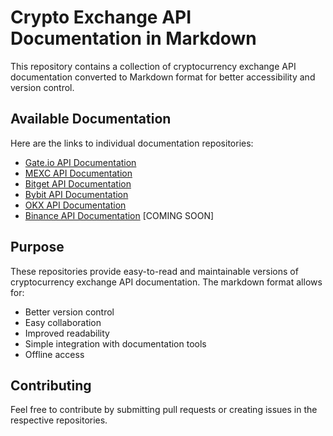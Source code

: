 # Crypto Exchange API Documentation in Markdown

This repository contains a collection of cryptocurrency exchange API documentation converted to Markdown format for better accessibility and version control.

## Available Documentation

Here are the links to individual documentation repositories:

- [Gate.io API Documentation](https://github.com/suenot/gateio-docs-markdown)
- [MEXC API Documentation](https://github.com/suenot/mexc-docs-markdown)
- [Bitget API Documentation](https://github.com/suenot/bitget-docs-markdown)
- [Bybit API Documentation](https://github.com/suenot/bybit-docs-markdown)
- [OKX API Documentation](https://github.com/suenot/okx-docs-markdown)
- [Binance API Documentation](https://github.com/suenot/binance-docs-markdown) [COMING SOON]

## Purpose

These repositories provide easy-to-read and maintainable versions of cryptocurrency exchange API documentation. The markdown format allows for:

- Better version control
- Easy collaboration
- Improved readability
- Simple integration with documentation tools
- Offline access

## Contributing

Feel free to contribute by submitting pull requests or creating issues in the respective repositories.
